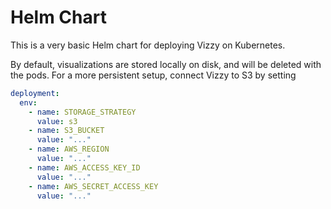# Helm Chart
This is a very basic Helm chart for deploying Vizzy on Kubernetes.

By default, visualizations are stored locally on disk, and will
be deleted with the pods. For a more persistent setup, connect
Vizzy to S3 by setting
```yaml
deployment:
  env:
    - name: STORAGE_STRATEGY
      value: s3
    - name: S3_BUCKET
      value: "..."
    - name: AWS_REGION
      value: "..."
    - name: AWS_ACCESS_KEY_ID
      value: "..."
    - name: AWS_SECRET_ACCESS_KEY
      value: "..."
```
